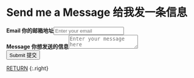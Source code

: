 # Send me a Message 给我发一条信息

<div class="form">
    <form action="https://app.99inbound.com/api/e/IDgc13DI" method="POST" target="_blank">
        <b>Email 你的邮箱地址</b><input type="email" name="email" placeholder="Enter your email" required><br>
        <b>Message 你想发送的信息</b><textarea name="meaning" placeholder="Enter your message here" required></textarea><br>
        <input type="text" name="origin" placeholder="contact.md" style="display: none;" required>
        <div style="position: absolute; left: -5000px;">
            <input type="checkbox" name="awesome_lavendar_waved_dolphin" value="1" tabindex="-1" autocomplete="no">
        </div>
        <button type="submit">Submit 提交</button>
    </form>
</div>

[RETURN](/)
{:.right}